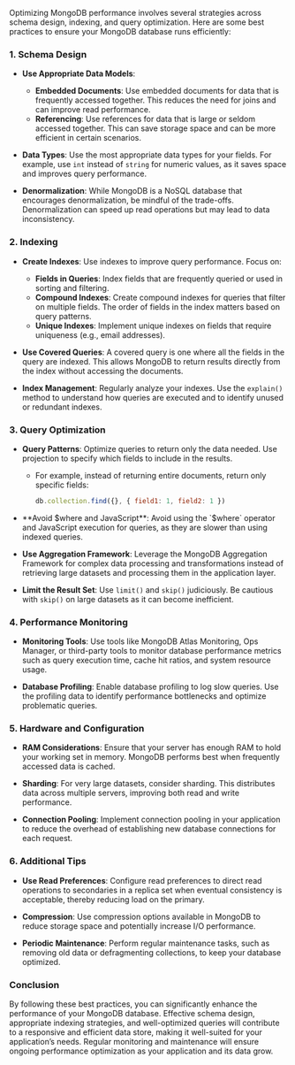 Optimizing MongoDB performance involves several strategies across schema design, indexing, and query optimization. Here are some best practices to ensure your MongoDB database runs efficiently:

### 1. Schema Design

- **Use Appropriate Data Models**:
  - **Embedded Documents**: Use embedded documents for data that is frequently accessed together. This reduces the need for joins and can improve read performance.
  - **Referencing**: Use references for data that is large or seldom accessed together. This can save storage space and can be more efficient in certain scenarios.

- **Data Types**: Use the most appropriate data types for your fields. For example, use `int` instead of `string` for numeric values, as it saves space and improves query performance.

- **Denormalization**: While MongoDB is a NoSQL database that encourages denormalization, be mindful of the trade-offs. Denormalization can speed up read operations but may lead to data inconsistency.

### 2. Indexing

- **Create Indexes**: Use indexes to improve query performance. Focus on:
  - **Fields in Queries**: Index fields that are frequently queried or used in sorting and filtering.
  - **Compound Indexes**: Create compound indexes for queries that filter on multiple fields. The order of fields in the index matters based on query patterns.
  - **Unique Indexes**: Implement unique indexes on fields that require uniqueness (e.g., email addresses).

- **Use Covered Queries**: A covered query is one where all the fields in the query are indexed. This allows MongoDB to return results directly from the index without accessing the documents.

- **Index Management**: Regularly analyze your indexes. Use the `explain()` method to understand how queries are executed and to identify unused or redundant indexes.

### 3. Query Optimization

- **Query Patterns**: Optimize queries to return only the data needed. Use projection to specify which fields to include in the results.
  - For example, instead of returning entire documents, return only specific fields:
    ```javascript
    db.collection.find({}, { field1: 1, field2: 1 })
    ```

- **Avoid $where and JavaScript**: Avoid using the `$where` operator and JavaScript execution for queries, as they are slower than using indexed queries.

- **Use Aggregation Framework**: Leverage the MongoDB Aggregation Framework for complex data processing and transformations instead of retrieving large datasets and processing them in the application layer.

- **Limit the Result Set**: Use `limit()` and `skip()` judiciously. Be cautious with `skip()` on large datasets as it can become inefficient.

### 4. Performance Monitoring

- **Monitoring Tools**: Use tools like MongoDB Atlas Monitoring, Ops Manager, or third-party tools to monitor database performance metrics such as query execution time, cache hit ratios, and system resource usage.

- **Database Profiling**: Enable database profiling to log slow queries. Use the profiling data to identify performance bottlenecks and optimize problematic queries.

### 5. Hardware and Configuration

- **RAM Considerations**: Ensure that your server has enough RAM to hold your working set in memory. MongoDB performs best when frequently accessed data is cached.

- **Sharding**: For very large datasets, consider sharding. This distributes data across multiple servers, improving both read and write performance.

- **Connection Pooling**: Implement connection pooling in your application to reduce the overhead of establishing new database connections for each request.

### 6. Additional Tips

- **Use Read Preferences**: Configure read preferences to direct read operations to secondaries in a replica set when eventual consistency is acceptable, thereby reducing load on the primary.

- **Compression**: Use compression options available in MongoDB to reduce storage space and potentially increase I/O performance.

- **Periodic Maintenance**: Perform regular maintenance tasks, such as removing old data or defragmenting collections, to keep your database optimized.

### Conclusion

By following these best practices, you can significantly enhance the performance of your MongoDB database. Effective schema design, appropriate indexing strategies, and well-optimized queries will contribute to a responsive and efficient data store, making it well-suited for your application’s needs. Regular monitoring and maintenance will ensure ongoing performance optimization as your application and its data grow.